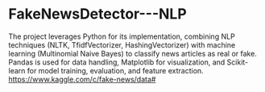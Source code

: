 # FakeNewsDetector---NLP
The project leverages Python for its implementation, combining NLP techniques (NLTK, TfidfVectorizer, HashingVectorizer) with machine learning (Multinomial Naive Bayes) to classify news articles as real or fake. Pandas is used for data handling, Matplotlib for visualization, and Scikit-learn for model training, evaluation, and feature extraction. 
https://www.kaggle.com/c/fake-news/data#

